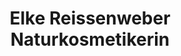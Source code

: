 ---
title: "Elke Reissenweber Naturkosmetikerin"
url: /mannheim/elke-reissenweber-naturkosmetikerin/
shop: Kosmetik
---